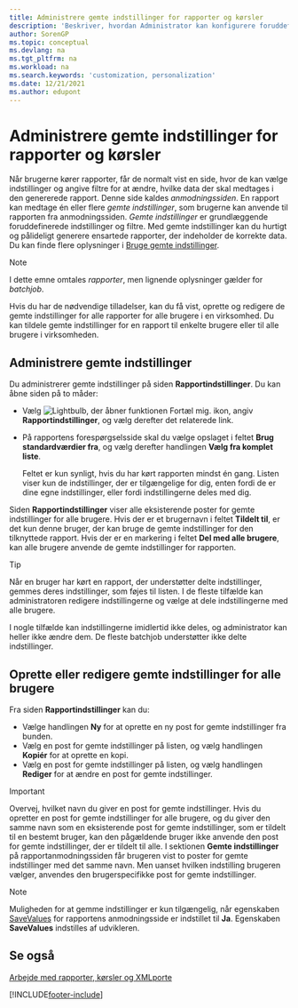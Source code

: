 ```yaml
---
title: Administrere gemte indstillinger for rapporter og kørsler
description: 'Beskriver, hvordan Administrator kan konfigurere foruddefinerede indstillinger og filtre for en rapport og dele disse indstillinger med en eller alle brugere.'
author: SorenGP
ms.topic: conceptual
ms.devlang: na
ms.tgt_pltfrm: na
ms.workload: na
ms.search.keywords: 'customization, personalization'
ms.date: 12/21/2021
ms.author: edupont
---
```

# <a name="manage-saved-settings-for-reports-and-batch-jobs" />Administrere gemte indstillinger for rapporter og kørsler

Når brugerne kører rapporter, får de normalt vist en side, hvor de kan vælge indstillinger og angive filtre for at ændre, hvilke data der skal medtages i den genererede rapport. Denne side kaldes *anmodningssiden*. En rapport kan medtage én eller flere *gemte indstillinger*, som brugerne kan anvende til rapporten fra anmodningssiden. *Gemte indstillinger* er grundlæggende foruddefinerede indstillinger og filtre. Med gemte indstillinger kan du hurtigt og pålideligt generere ensartede rapporter, der indeholder de korrekte data. Du kan finde flere oplysninger i [Bruge gemte indstillinger](ui-work-report.md#SavedSettings).

> [!NOTE]
> I dette emne omtales *rapporter*, men lignende oplysninger gælder for *batchjob*.

Hvis du har de nødvendige tilladelser, kan du få vist, oprette og redigere de gemte indstillinger for alle rapporter for alle brugere i en virksomhed. Du kan tildele gemte indstillinger for en rapport til enkelte brugere eller til alle brugere i virksomheden.

## <a name="manage-saved-settings" />Administrere gemte indstillinger

Du administrerer gemte indstillinger på siden **Rapportindstillinger**. Du kan åbne siden på to måder:

- Vælg ![Lightbulb, der åbner funktionen Fortæl mig.](media/ui-search/search_small.png "Fortæl mig, hvad du vil foretage dig") ikon, angiv **Rapportindstillinger**, og vælg derefter det relaterede link.
- På rapportens forespørgselsside skal du vælge opslaget i feltet **Brug standardværdier fra**, og vælg derefter handlingen **Vælg fra komplet liste**.

    Feltet er kun synligt, hvis du har kørt rapporten mindst én gang. Listen viser kun de indstillinger, der er tilgængelige for dig, enten fordi de er dine egne indstillinger, eller fordi indstillingerne deles med dig.

Siden **Rapportindstillinger** viser alle eksisterende poster for gemte indstillinger for alle brugere. Hvis der er et brugernavn i feltet **Tildelt til**, er det kun denne bruger, der kan bruge de gemte indstillinger for den tilknyttede rapport. Hvis der er en markering i feltet **Del med alle brugere**, kan alle brugere anvende de gemte indstillinger for rapporten.  

> [!TIP]
> Når en bruger har kørt en rapport, der understøtter delte indstillinger, gemmes deres indstillinger, som føjes til listen. I de fleste tilfælde kan administratoren redigere indstillingerne og vælge at dele indstillingerne med alle brugere.
>
> I nogle tilfælde kan indstillingerne imidlertid ikke deles, og administrator kan heller ikke ændre dem. De fleste batchjob understøtter ikke delte indstillinger.  

## <a name="create-or-modify-saved-settings-for-all-users" />Oprette eller redigere gemte indstillinger for alle brugere

Fra siden **Rapportindstillinger** kan du:

- Vælge handlingen **Ny** for at oprette en ny post for gemte indstillinger fra bunden.
- Vælg en post for gemte indstillinger på listen, og vælg handlingen **Kopiér** for at oprette en kopi.
- Vælg en post for gemte indstillinger på listen, og vælg handlingen **Rediger** for at ændre en post for gemte indstillinger.

> [!Important]
> Overvej, hvilket navn du giver en post for gemte indstillinger. Hvis du opretter en post for gemte indstillinger for alle brugere, og du giver den samme navn som en eksisterende post for gemte indstillinger, som er tildelt til en bestemt bruger, kan den pågældende bruger ikke anvende den post for gemte indstillinger, der er tildelt til alle.  I sektionen **Gemte indstillinger** på rapportanmodningssiden får brugeren vist to poster for gemte indstillinger med det samme navn. Men uanset hvilken indstilling brugeren vælger, anvendes den brugerspecifikke post for gemte indstillinger.

> [!NOTE]
> Muligheden for at gemme indstillinger er kun tilgængelig, når egenskaben [SaveValues](/dynamics365/business-central/dev-itpro/developer/properties/devenv-savevalues-property) for rapportens anmodningsside er indstillet til **Ja**. Egenskaben **SaveValues** indstilles af udvikleren.  

## <a name="see-also" />Se også

[Arbejde med rapporter, kørsler og XMLporte](ui-work-report.md)  


[!INCLUDE[footer-include](includes/footer-banner.md)]
